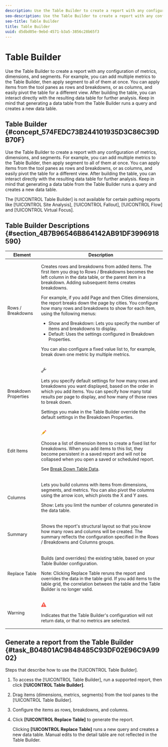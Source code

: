 ```yaml
---
description: Use the Table Builder to create a report with any configuration of metrics, dimensions, and segments. For example, you can add multiple metrics to the Table Builder, then apply segment to all of them at once. You can apply items from the tool panes as rows and breakdowns, or as columns, and easily pivot the table for a different view. After building the table, you can interact directly with the resulting data table for further analysis. Keep in mind that generating a data table from the Table Builder runs a query and creates a new data table.
seo-description: Use the Table Builder to create a report with any configuration of metrics, dimensions, and segments. For example, you can add multiple metrics to the Table Builder, then apply segment to all of them at once. You can apply items from the tool panes as rows and breakdowns, or as columns, and easily pivot the table for a different view. After building the table, you can interact directly with the resulting data table for further analysis. Keep in mind that generating a data table from the Table Builder runs a query and creates a new data table.
seo-title: Table Builder
title: Table Builder
uuid: d5dbd05e-9ebd-4571-b3a5-3856c28b65f3
---
```


# Table Builder

Use the Table Builder to create a report with any configuration of metrics, dimensions, and segments. For example, you can add multiple metrics to the Table Builder, then apply segment to all of them at once. You can apply items from the tool panes as rows and breakdowns, or as columns, and easily pivot the table for a different view. After building the table, you can interact directly with the resulting data table for further analysis. Keep in mind that generating a data table from the Table Builder runs a query and creates a new data table.

## Table Builder {#concept_574FEDC73B244101935D3C86C39DB70F}

Use the Table Builder to create a report with any configuration of metrics, dimensions, and segments. For example, you can add multiple metrics to the Table Builder, then apply segment to all of them at once. You can apply items from the tool panes as rows and breakdowns, or as columns, and easily pivot the table for a different view. After building the table, you can interact directly with the resulting data table for further analysis. Keep in mind that generating a data table from the Table Builder runs a query and creates a new data table.

The [!UICONTROL Table Builder] is not available for certain pathing reports like [!UICONTROL Site Analysis], [!UICONTROL Fallout], [!UICONTROL Flow] and [!UICONTROL Virtual Focus].

## Table Builder Descriptions {#section_4B7B96546B864142AB91DF3996918590}

<table id="table_C11D78E62DEF48A78B50EFB8669817BC"> 
 <thead> 
  <tr> 
   <th colname="col1" class="entry"> Element </th> 
   <th colname="col2" class="entry"> Description </th> 
  </tr> 
 </thead>
 <tbody> 
  <tr> 
   <td colname="col1"> <span class="wintitle"> Rows / Breakdowns</span> </td> 
   <td colname="col2"> <p>Creates rows and breakdowns from added items. The first item you drag to <span class="wintitle"> Rows / Breakdowns</span> becomes the left column in the data table, or the parent item in a breakdown. Adding subsequent items creates breakdowns. </p> <p>For example, if you add Page and then Cities dimensions, the report breaks down the page by cities. You configure how many rows and breakdowns to show for each item, using the following menus: </p> 
    <ul id="ul_702F215DFB814398B8F1879EDFEC103F"> 
     <li id="li_95C4DF2B33524C94BBD2E07397393300"> <span class="uicontrol"> Show</span> and <span class="uicontrol"> Breakdown</span>: Lets you specify the number of items and breakdowns to display. </li> 
     <li id="li_D594C7F31A094D1EA1A070B80794E006"> <span class="uicontrol"> Default</span>: Uses the settings configured in <span class="wintitle"> Breakdown Properties</span>. </li> 
    </ul> <p>You can also configure a fixed value list to, for example, break down one metric by multiple metrics. </p> </td> 
  </tr> 
  <tr> 
   <td colname="col1"> <span class="wintitle"> Breakdown Properties</span> </td> 
   <td colname="col2"> <p><img placement="inline"  src="assets/Settings_Illustrative.png" id="image_C46860621CF94E88AF592B8660F28E57"> </img> </p> <p>Lets you specify default settings for how many rows and breakdowns you want displayed, based on the order in which you add items. You can specify how many total results per page to display, and how many of those rows to break down. </p> <p>Settings you make in the <span class="wintitle"> Table Builder</span> override the default settings in the <span class="wintitle"> Breakdown Properties</span>. </p> </td> 
  </tr> 
  <tr> 
   <td colname="col1"> <span class="wintitle"> Edit Items</span> </td> 
   <td colname="col2"> <p><img  src="assets/Edit_Buttcon.png" id="image_E44BCC4B0BFF453D8564047E3DA2501A"> </img> </p> <p>Choose a list of dimension items to create a fixed list for breakdowns. When you add items to this list, they become persistent in a saved report and will not be collapsed when you open a saved or scheduled report. </p> <p>See <a href="/help/analyze/ad-hoc-analysis/c-reports-configure.md#task_29BEE0AF09DA4625B9B44BAB77D7C841"  > Break Down Table Data</a>. </p> </td> 
  </tr> 
  <tr> 
   <td colname="col1"> <span class="wintitle"> Columns</span> </td> 
   <td colname="col2"> <p>Lets you build columns with items from dimensions, segments, and metrics. You can also pivot the columns using the arrow icon, which pivots the X and Y axes. </p> <p> <span class="uicontrol"> Show</span>: Lets you limit the number of columns generated in the data table. </p> </td> 
  </tr> 
  <tr> 
   <td colname="col1"> <span class="wintitle"> Summary</span> </td> 
   <td colname="col2"> <p>Shows the report's structural layout so that you know how many rows and columns will be created. The summary reflects the configuration specified in the <span class="uicontrol"> Rows / Breakdowns</span> and <span class="uicontrol"> Columns</span> groups. </p> </td> 
  </tr> 
  <tr> 
   <td colname="col1"> <span class="wintitle"> Replace Table</span> </td> 
   <td colname="col2"> <p>Builds (and overrides) the existing table, based on your <span class="wintitle"> Table Builder</span> configuration. </p> <p>Note: Clicking <span class="uicontrol"> Replace Table</span> reruns the report and overrides the data in the table grid. If you add items to the table grid, the correlation between the table and the <span class="wintitle"> Table Builder</span> is no longer valid. </p> </td> 
  </tr> 
  <tr> 
   <td colname="col1"> Warning </td> 
   <td colname="col2"> <p><img id="image_619E1068C6084D41853DA3DD6B85DFC9"  src="assets/AlertRed_Illustrative.png" placement="inline" /> </p> <p>Indicates that the <span class="wintitle"> Table Builder</span>'s configuration will not return data, or that no metrics are selected. </p> </td> 
  </tr> 
 </tbody> 
</table>

## Generate a report from the Table Builder {#task_B04801AC9848485C93DF02E96C9A9902}

Steps that describe how to use the [!UICONTROL Table Builder].

<!-- 

t_table_builder.xml

 -->

1. To access the [!UICONTROL Table Builder], run a supported report, then click **[!UICONTROL Table Builder]**.
1. Drag items (dimensions, metrics, segments) from the tool panes to the [!UICONTROL Table Builder].
1. Configure the items as rows, breakdowns, and columns.
1. Click **[!UICONTROL Replace Table]** to generate the report.

   Clicking **[!UICONTROL Replace Table]** runs a new query and creates a new data table. Manual edits to the detail table are not reflected in the Table Builder.

